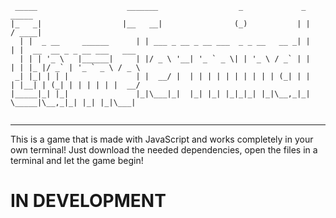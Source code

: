  ```
  _____                    _______                  _             _       _____                      
 |_   _|                  |__   __|                (_)           | |     / ____|                     
   | |  _ __     ______      | | ___ _ __ _ __ ___  _ _ __   __ _| |    | |  __  __ _ _ __ ___   ___ 
   | | | '_ \   |______|     | |/ _ \ '__| '_ ` _ \| | '_ \ / _` | |    | | |_ |/ _` | '_ ` _ \ / _ \
  _| |_| | | |               | |  __/ |  | | | | | | | | | | (_| | |    | |__| | (_| | | | | | |  __/
 |_____|_| |_|               |_|\___|_|  |_| |_| |_|_|_| |_|\__,_|_|     \_____|\__,_|_| |_| |_|\___|
                                                                                                     
 ```                                                                                                     
---                                                                                                     
                                                                                                     
This is a game that is made with JavaScript and works completely in your own terminal! Just download the needed dependencies, open the files in a terminal and let the game begin!

# **IN DEVELOPMENT**
